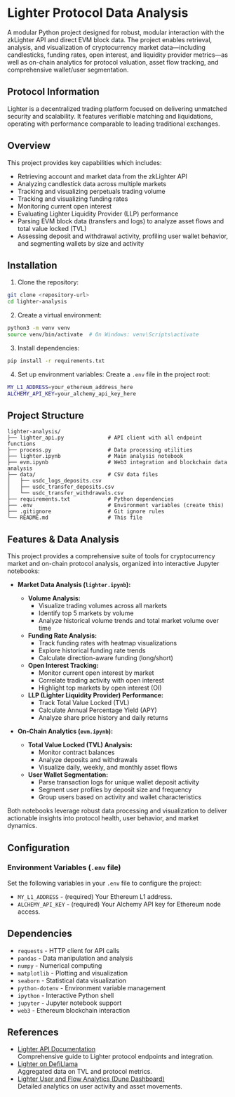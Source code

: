 # Lighter Protocol Data Analysis

A modular Python project designed for robust, modular interaction with the zkLighter API and direct EVM block data. The project enables retrieval, analysis, and visualization of cryptocurrency market data—including candlesticks, funding rates, open interest, and liquidity provider metrics—as well as on-chain analytics for protocol valuation, asset flow tracking, and comprehensive wallet/user segmentation.

## Protocol Information

Lighter is a decentralized trading platform focused on delivering unmatched security and scalability. It features verifiable matching and liquidations, operating with performance comparable to leading traditional exchanges.

## Overview

This project provides key capabilities which includes:

- Retrieving account and market data from the zkLighter API
- Analyzing candlestick data across multiple markets
- Tracking and visualizing perpetuals trading volume
- Tracking and visualizing funding rates
- Monitoring current open interest
- Evaluating Lighter Liquidity Provider (LLP) performance
- Parsing EVM block data (transfers and logs) to analyze asset flows and total value locked (TVL)
- Assessing deposit and withdrawal activity, profiling user wallet behavior, and segmenting wallets by size and activity

## Installation

1. Clone the repository:
```bash
git clone <repository-url>
cd lighter-analysis
```

2. Create a virtual environment:
```bash
python3 -m venv venv
source venv/bin/activate  # On Windows: venv\Scripts\activate
```

3. Install dependencies:
```bash
pip install -r requirements.txt
```

4. Set up environment variables:
Create a `.env` file in the project root:
```bash
MY_L1_ADDRESS=your_ethereum_address_here
ALCHEMY_API_KEY=your_alchemy_api_key_here
```

## Project Structure

```
lighter-analysis/
├── lighter_api.py              # API client with all endpoint functions
├── process.py                  # Data processing utilities
├── lighter.ipynb               # Main analysis notebook
├── evm.ipynb                   # Web3 integration and blockchain data analysis
├── data/                       # CSV data files
│   ├── usdc_logs_deposits.csv
│   ├── usdc_transfer_deposits.csv
│   └── usdc_transfer_withdrawals.csv
├── requirements.txt            # Python dependencies
├── .env                        # Environment variables (create this)
├── .gitignore                  # Git ignore rules
└── README.md                   # This file
```

## Features & Data Analysis

This project provides a comprehensive suite of tools for cryptocurrency market and on-chain protocol analysis, organized into interactive Jupyter notebooks:

- **Market Data Analysis (`lighter.ipynb`):**
  - **Volume Analysis:**  
    - Visualize trading volumes across all markets
    - Identify top 5 markets by volume
    - Analyze historical volume trends and total market volume over time
  - **Funding Rate Analysis:**  
    - Track funding rates with heatmap visualizations
    - Explore historical funding rate trends
    - Calculate direction-aware funding (long/short)
  - **Open Interest Tracking:**  
    - Monitor current open interest by market
    - Correlate trading activity with open interest
    - Highlight top markets by open interest (OI)
  - **LLP (Lighter Liquidity Provider) Performance:**  
    - Track Total Value Locked (TVL)
    - Calculate Annual Percentage Yield (APY)
    - Analyze share price history and daily returns

- **On-Chain Analytics (`evm.ipynb`):**
  - **Total Value Locked (TVL) Analysis:**  
    - Monitor contract balances
    - Analyze deposits and withdrawals
    - Visualize daily, weekly, and monthly asset flows
  - **User Wallet Segmentation:**  
    - Parse transaction logs for unique wallet deposit activity
    - Segment user profiles by deposit size and frequency
    - Group users based on activity and wallet characteristics

Both notebooks leverage robust data processing and visualization to deliver actionable insights into protocol health, user behavior, and market dynamics.

## Configuration

### Environment Variables (`.env` file)

Set the following variables in your `.env` file to configure the project:

- `MY_L1_ADDRESS` - (required) Your Ethereum L1 address.
- `ALCHEMY_API_KEY` - (required) Your Alchemy API key for Ethereum node access.

## Dependencies

- `requests` - HTTP client for API calls
- `pandas` - Data manipulation and analysis
- `numpy` - Numerical computing
- `matplotlib` - Plotting and visualization
- `seaborn` - Statistical data visualization
- `python-dotenv` - Environment variable management
- `ipython` - Interactive Python shell
- `jupyter` - Jupyter notebook support
- `web3` - Ethereum blockchain interaction

## References

- [Lighter API Documentation](https://apidocs.lighter.xyz/)  
  Comprehensive guide to Lighter protocol endpoints and integration.
- [Lighter on DefiLlama](https://defillama.com/protocol/tvl/lighter)  
  Aggregated data on TVL and protocol metrics.
- [Lighter User and Flow Analytics (Dune Dashboard)](https://dune.com/tervelix/lighter-user-and-flow-analytics)  
  Detailed analytics on user activity and asset movements.
